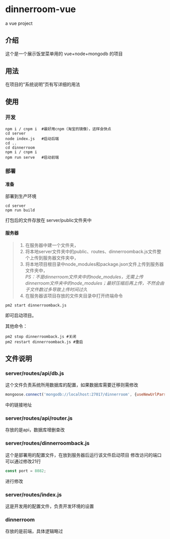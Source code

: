 # dinnerroom-vue
a vue project


## 介绍
这个是一个展示饭堂菜单用的 vue+node+mongodb 的项目

## 用法
在项目的“系统说明”页有写详细的用法

## 使用
### 开发
```
npm i / cnpm i  #最好用cnpm（淘宝的镜像），这样会快点
cd server       
node index.js   #启动后端
cd .. 
cd dinnerroom
npm i / cnpm i  
npm run serve   #启动前端
```
### 部署
#### 准备
部署到生产环境
```
cd server
npm run build
```
打包后的文件存放在 server/public文件夹中

#### 服务器
> 1. 在服务器中建一个文件夹，   
> 2. 将本地server文件夹中的public、routes、dinnerroomback.js文件整个上传到服务器文件夹中，          
> 3. 将本地项目根目录中node_modules和package.json文件上传到服务器文件夹中，          
  *PS：不是dinnerroom文件夹中的node_modules，无需上传dinnerroom文件夹中的node_modules；最好压缩后再上传，不然会由于文件数过多导致上传时间过久*   
> 4. 在服务器该项目存放的文件夹目录中打开终端命令     
```
pm2 start dinnerroomback.js
```
即可启动项目。

其他命令：
```
pm2 stop dinnerroomback.js #关闭
pm2 restart dinnerroomback.js #重启
```

## 文件说明
### server/routes/api/db.js
这个文件负责系统所用数据库的配置，如果数据库需要迁移则需修改
```javascript
mongoose.connect('mongodb://localhost:27017/dinnerroom', {useNewUrlParser:true})
```
中的链接地址

### server/routes/api/router.js
存放的是api，数据库增删查改

### server/routes/dinnerroomback.js
这个是部署用的配置文件，在放到服务器后运行该文件启动项目
修改访问的端口可以通过修改21行
```javascript
const port = 8082;
```
进行修改

### server/routes/index.js
这是开发用的配置文件，负责开发环境的设置

### dinnerroom
存放的是前端，具体逻辑略过
